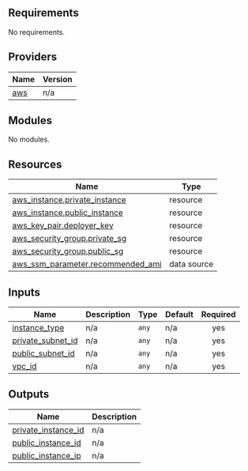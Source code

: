 <!-- BEGIN_TF_DOCS -->
## Requirements

No requirements.

## Providers

| Name | Version |
|------|---------|
| <a name="provider_aws"></a> [aws](#provider\_aws) | n/a |

## Modules

No modules.

## Resources

| Name | Type |
|------|------|
| [aws_instance.private_instance](https://registry.terraform.io/providers/hashicorp/aws/latest/docs/resources/instance) | resource |
| [aws_instance.public_instance](https://registry.terraform.io/providers/hashicorp/aws/latest/docs/resources/instance) | resource |
| [aws_key_pair.deployer_key](https://registry.terraform.io/providers/hashicorp/aws/latest/docs/resources/key_pair) | resource |
| [aws_security_group.private_sg](https://registry.terraform.io/providers/hashicorp/aws/latest/docs/resources/security_group) | resource |
| [aws_security_group.public_sg](https://registry.terraform.io/providers/hashicorp/aws/latest/docs/resources/security_group) | resource |
| [aws_ssm_parameter.recommended_ami](https://registry.terraform.io/providers/hashicorp/aws/latest/docs/data-sources/ssm_parameter) | data source |

## Inputs

| Name | Description | Type | Default | Required |
|------|-------------|------|---------|:--------:|
| <a name="input_instance_type"></a> [instance\_type](#input\_instance\_type) | n/a | `any` | n/a | yes |
| <a name="input_private_subnet_id"></a> [private\_subnet\_id](#input\_private\_subnet\_id) | n/a | `any` | n/a | yes |
| <a name="input_public_subnet_id"></a> [public\_subnet\_id](#input\_public\_subnet\_id) | n/a | `any` | n/a | yes |
| <a name="input_vpc_id"></a> [vpc\_id](#input\_vpc\_id) | n/a | `any` | n/a | yes |

## Outputs

| Name | Description |
|------|-------------|
| <a name="output_private_instance_id"></a> [private\_instance\_id](#output\_private\_instance\_id) | n/a |
| <a name="output_public_instance_id"></a> [public\_instance\_id](#output\_public\_instance\_id) | n/a |
| <a name="output_public_instance_ip"></a> [public\_instance\_ip](#output\_public\_instance\_ip) | n/a |
<!-- END_TF_DOCS -->